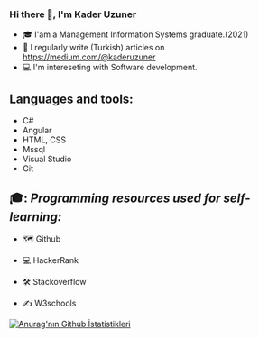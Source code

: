 ### Hi there 👋, I'm Kader Uzuner
* 🎓 I'am a Management Information Systems graduate.(2021)
* 📝 I regularly write (Turkish) articles on https://medium.com/@kaderuzuner
* 💻 I'm intereseting with Software development.



## Languages and tools:
* C#
* Angular
* HTML, CSS
* Mssql
* Visual Studio
* Git

## 🎓: *Programming resources used for self-learning:*

* 🗺️ Github

* 💻 HackerRank

* 🛠️ Stackoverflow

* ✍️ W3schools




[![Anurag'nın Github İstatistikleri](https://github-readme-stats.vercel.app/api?username=kaderuzuner)](https://github.com/anuraghazra/github-readme-stats)
